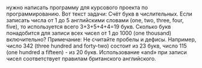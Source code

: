 нужно написать программу для курсового проекта по программированию. Вот текст задачи: Счёт букв в числительных. Если записать числа от 1 до 5 английскими словами (one, two, three, four, five), то используется всего 3+3+5+4+4=19 букв. Сколько букв понадобится для записи всех чисел от 1 до 1000 (one thousand) включительно? Примечание: Не считайте пробелы и дефисы. Например, число 342 (three hundred and forty-two) состоит из 23 букв, число 115 (one hundred a fifteen) - из 20 букв. Использование «and» при записи чисел соответствует правилам британского английского.
